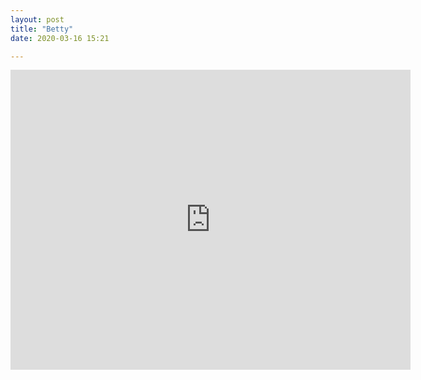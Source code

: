 ```yaml
---
layout: post
title: "Betty"
date: 2020-03-16 15:21

---
```


<iframe src="https://player.vimeo.com/video/397994428" width="640" height="480" frameborder="0" allow="autoplay; fullscreen" allowfullscreen></iframe>
